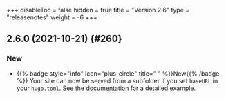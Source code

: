 +++
disableToc = false
hidden = true
title = "Version 2.6"
type = "releasenotes"
weight = -6
+++

## 2.6.0 (2021-10-21) {#260}

### New

- {{% badge style="info" icon="plus-circle" title=" " %}}New{{% /badge %}} Your site can now be served from a subfolder if you set `baseURL` in your `hugo.toml`. See the [documentation](basics/customization#public-web-server-from-subdirectory) for a detailed example.
